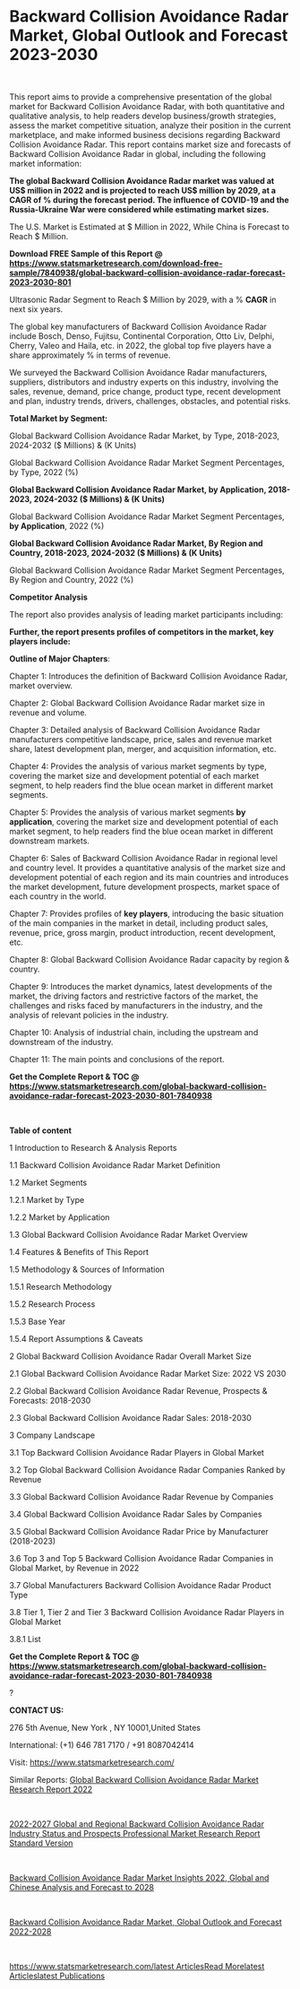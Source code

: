 <h1>Backward Collision Avoidance Radar Market, Global Outlook and Forecast 2023-2030</h1><br/><p>This report aims to provide a comprehensive presentation of the global market for Backward Collision Avoidance Radar, with both quantitative and qualitative analysis, to help readers develop business/growth strategies, assess the market competitive situation, analyze their position in the current marketplace, and make informed business decisions regarding Backward Collision Avoidance Radar. This report contains market size and forecasts of Backward Collision Avoidance Radar in global, including the following market information:</p>
 
 
 
 <p><strong>The global Backward Collision Avoidance Radar market was valued at US$ million in 2022 and is projected to reach US$ million by 2029, at a <strong>CAGR</strong> of % during the forecast period. The influence of COVID-19 and the Russia-Ukraine War were considered while estimating market sizes.</strong></p>
 
 
 
 <p>The U.S. Market is Estimated at $ Million in 2022, While China is Forecast to Reach $ Million.</p>
 
 
 
 <p><strong>Download FREE Sample of this Report @ <a href="https://www.statsmarketresearch.com/download-free-sample/7840938/global-backward-collision-avoidance-radar-forecast-2023-2030-801">https://www.statsmarketresearch.com/download-free-sample/7840938/global-backward-collision-avoidance-radar-forecast-2023-2030-801</a></strong></p>
 
 
 
 <p>Ultrasonic Radar Segment to Reach $ Million by 2029, with a % <strong>CAGR</strong> in next six years.</p>
 
 
 
 <p>The global key manufacturers of Backward Collision Avoidance Radar include Bosch, Denso, Fujitsu, Continental Corporation, Otto Liv, Delphi, Cherry, Valeo and Haila, etc. in 2022, the global top five players have a share approximately % in terms of revenue.</p>
 
 
 
 <p>We surveyed the Backward Collision Avoidance Radar manufacturers, suppliers, distributors and industry experts on this industry, involving the sales, revenue, demand, price change, product type, recent development and plan, industry trends, drivers, challenges, obstacles, and potential risks.</p>
 
 
 
 <p><strong>Total Market by Segment:</strong></p>
 
 
 
 <p>Global Backward Collision Avoidance Radar Market, by Type, 2018-2023, 2024-2032 ($ Millions) & (K Units)</p>
 
 
 
 <p>Global Backward Collision Avoidance Radar Market Segment Percentages, by Type, 2022 (%)</p>
 
 
 
 <p><strong>Global Backward Collision Avoidance Radar Market, <strong>by Application</strong>, 2018-2023, 2024-2032 ($ Millions) & (K Units)</strong></p>
 
 
 
 <p>Global Backward Collision Avoidance Radar Market Segment Percentages, <strong>by Application</strong>, 2022 (%)</p>
 
 
 
 <p><strong>Global Backward Collision Avoidance Radar Market, By Region and Country, 2018-2023, 2024-2032 ($ Millions) & (K Units)</strong></p>
 
 
 
 <p>Global Backward Collision Avoidance Radar Market Segment Percentages, By Region and Country, 2022 (%)</p>
 
 
 
 <p><strong>Competitor Analysis</strong></p>
 
 
 
 <p>The report also provides analysis of leading market participants including:</p>
 
 
 
 <p><strong>Further, the report presents profiles of competitors in the market, <strong>key players</strong> include:</strong></p>
 
 
 
 <p><strong>Outline of Major Chapters</strong>:</p>
 
 
 
 <p>Chapter 1: Introduces the definition of Backward Collision Avoidance Radar, market overview.</p>
 
 
 
 <p>Chapter 2: Global Backward Collision Avoidance Radar market size in revenue and volume.</p>
 
 
 
 <p>Chapter 3: Detailed analysis of Backward Collision Avoidance Radar manufacturers competitive landscape, price, sales and revenue market share, latest development plan, merger, and acquisition information, etc.</p>
 
 
 
 <p>Chapter 4: Provides the analysis of various market segments by type, covering the market size and development potential of each market segment, to help readers find the blue ocean market in different market segments.</p>
 
 
 
 <p>Chapter 5: Provides the analysis of various market segments <strong>by application</strong>, covering the market size and development potential of each market segment, to help readers find the blue ocean market in different downstream markets.</p>
 
 
 
 <p>Chapter 6: Sales of Backward Collision Avoidance Radar in regional level and country level. It provides a quantitative analysis of the market size and development potential of each region and its main countries and introduces the market development, future development prospects, market space of each country in the world.</p>
 
 
 
 <p>Chapter 7: Provides profiles of <strong>key players</strong>, introducing the basic situation of the main companies in the market in detail, including product sales, revenue, price, gross margin, product introduction, recent development, etc.</p>
 
 
 
 <p>Chapter 8: Global Backward Collision Avoidance Radar capacity by region & country.</p>
 
 
 
 <p>Chapter 9: Introduces the market dynamics, latest developments of the market, the driving factors and restrictive factors of the market, the challenges and risks faced by manufacturers in the industry, and the analysis of relevant policies in the industry.</p>
 
 
 
 <p>Chapter 10: Analysis of industrial chain, including the upstream and downstream of the industry.</p>
 
 
 
 <p>Chapter 11: The main points and conclusions of the report.</p>
 
 
 
 <div><b>Get the Complete Report & TOC @ <a href="https://www.statsmarketresearch.com/global-backward-collision-avoidance-radar-forecast-2023-2030-801-7840938">https://www.statsmarketresearch.com/global-backward-collision-avoidance-radar-forecast-2023-2030-801-7840938</a></b></div>
 
 
 
 <p><br />
 
 <b>Table of content</b></p>
 
 
 
 <p>1 Introduction to Research & Analysis Reports<br />
 
 1.1 Backward Collision Avoidance Radar Market Definition<br />
 
 1.2 Market Segments<br />
 
 1.2.1 Market by Type<br />
 
 1.2.2 Market by Application<br />
 
 1.3 Global Backward Collision Avoidance Radar Market Overview<br />
 
 1.4 Features & Benefits of This Report<br />
 
 1.5 Methodology & Sources of Information<br />
 
 1.5.1 Research Methodology<br />
 
 1.5.2 Research Process<br />
 
 1.5.3 Base Year<br />
 
 1.5.4 Report Assumptions & Caveats<br />
 
 2 Global Backward Collision Avoidance Radar Overall Market Size<br />
 
 2.1 Global Backward Collision Avoidance Radar Market Size: 2022 VS 2030<br />
 
 2.2 Global Backward Collision Avoidance Radar Revenue, Prospects & Forecasts: 2018-2030<br />
 
 2.3 Global Backward Collision Avoidance Radar Sales: 2018-2030<br />
 
 3 Company Landscape<br />
 
 3.1 Top Backward Collision Avoidance Radar Players in Global Market<br />
 
 3.2 Top Global Backward Collision Avoidance Radar Companies Ranked by Revenue<br />
 
 3.3 Global Backward Collision Avoidance Radar Revenue by Companies<br />
 
 3.4 Global Backward Collision Avoidance Radar Sales by Companies<br />
 
 3.5 Global Backward Collision Avoidance Radar Price by Manufacturer (2018-2023)<br />
 
 3.6 Top 3 and Top 5 Backward Collision Avoidance Radar Companies in Global Market, by Revenue in 2022<br />
 
 3.7 Global Manufacturers Backward Collision Avoidance Radar Product Type<br />
 
 3.8 Tier 1, Tier 2 and Tier 3 Backward Collision Avoidance Radar Players in Global Market<br />
 
 3.8.1 List</p>
 
 
 
 <div><b>Get the Complete Report & TOC @ <a href="https://www.statsmarketresearch.com/global-backward-collision-avoidance-radar-forecast-2023-2030-801-7840938">https://www.statsmarketresearch.com/global-backward-collision-avoidance-radar-forecast-2023-2030-801-7840938</a></b></div>
 
 
 
 <p>? </p>
 
 
 
 <p><b>CONTACT US:</b><br />
 
 276 5th Avenue, New York , NY 10001,United States<br />
 
 International: (+1) 646 781 7170 / +91 8087042414<br />
 
 Visit: <a href="https://www.statsmarketresearch.com/">https://www.statsmarketresearch.com/</a><br />
 
 Similar Reports: <a href="https://www.statsmarketresearch.com/global-backward-collision-avoidance-radar-forecast-2023-2030-801-7840938">Global Backward Collision Avoidance Radar Market Research Report 2022</a><br />
 
 <br />
 
 <a href="https://www.statsmarketresearch.com/global-backward-collision-avoidance-radar-forecast-2023-2030-801-7840938">2022-2027 Global and Regional Backward Collision Avoidance Radar Industry Status and Prospects Professional Market Research Report Standard Version</a><br />
 
 <br />
 
 <a href="https://www.statsmarketresearch.com/global-backward-collision-avoidance-radar-forecast-2023-2030-801-7840938">Backward Collision Avoidance Radar Market Insights 2022, Global and Chinese Analysis and Forecast to 2028</a><br />
 
 <br />
 
 <a href="https://www.statsmarketresearch.com/global-backward-collision-avoidance-radar-forecast-2023-2030-801-7840938">Backward Collision Avoidance Radar Market, Global Outlook and Forecast 2022-2028</a><br />
 
 <br />
 
 <a href="https://gyeongbokgung.com">https://www.statsmarketresearch.com/</a><a href="https://hallyeomaritime.com">latest Articles</a><a href="https://jingwansa.com">Read More</a><a href="https://nguoiviet.jp/">latest Articles</a><a href="https://www.intelmarketresearch.com/">latest Publications</a></p>